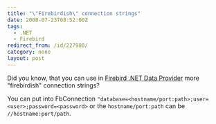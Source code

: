 ```yaml
---
title: "\"Firebirdish\" connection strings"
date: 2008-07-23T08:52:00Z
tags:
  - .NET
  - Firebird
redirect_from: /id/227980/
category: none
layout: post
---
```

Did you know, that you can use in [Firebird .NET Data Provider][1] more "firebirdish" connection strings?

You can put into FbConnection `"database=<hostname/port:path>;user=<user>;password=<password>` or the `hostname/port:path` can be `//hostname:port/path`.

[1]: http://www.firebirdsql.org/index.php?op=files&id=netprovider
